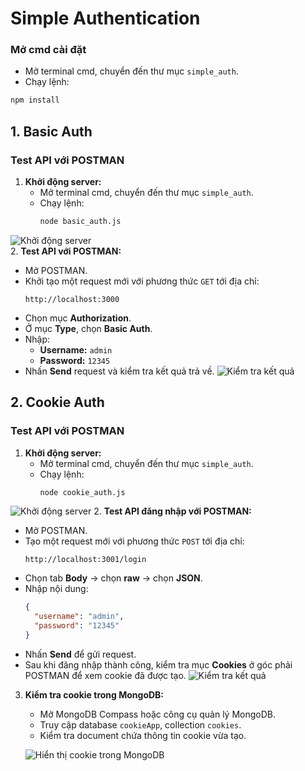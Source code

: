 # Simple Authentication
### Mở cmd cài đặt 
- Mở terminal cmd, chuyển đến thư mục `simple_auth`.
- Chạy lệnh:
```bash
npm install
```
## 1. Basic Auth
### Test API với POSTMAN

1. **Khởi động server:**
   - Mở terminal cmd, chuyển đến thư mục `simple_auth`.
   - Chạy lệnh:  
     ```bash
     node basic_auth.js
 ![Khởi động server](.public/image/image2.png)    
2. **Test API với POSTMAN:**
   - Mở POSTMAN.
   - Khởi tạo một request mới với phương thức `GET` tới địa chỉ:  
     ```
     http://localhost:3000
     ```
   - Chọn mục **Authorization**.
   - Ở mục **Type**, chọn **Basic Auth**.
   - Nhập:
     - **Username:** `admin`
     - **Password:** `12345`
   - Nhấn **Send** request và kiểm tra kết quả trả về.
   ![Kiểm tra kết quả](.public/image/image1.png)
## 2. Cookie Auth
### Test API với POSTMAN

1. **Khởi động server:**
   - Mở terminal cmd, chuyển đến thư mục `simple_auth`.
   - Chạy lệnh:  
     ```bash
     node cookie_auth.js
     ```
 ![Khởi động server](.public/image/image3.png) 
2. **Test API đăng nhập với POSTMAN:**
   - Mở POSTMAN.
   - Tạo một request mới với phương thức `POST` tới địa chỉ:  
     ```
     http://localhost:3001/login
     ```
   - Chọn tab **Body** → chọn **raw** → chọn **JSON**.
   - Nhập nội dung:
     ```json
     {
       "username": "admin",
       "password": "12345"
     }
     ```
   - Nhấn **Send** để gửi request.
   - Sau khi đăng nhập thành công, kiểm tra mục **Cookies** ở góc phải POSTMAN để xem cookie đã được tạo.
    ![Kiểm tra kết quả](.public/image/image4.png)

3. **Kiểm tra cookie trong MongoDB:**
   - Mở MongoDB Compass hoặc công cụ quản lý MongoDB.
   - Truy cập database `cookieApp`, collection `cookies`.
   - Kiểm tra document chứa thông tin cookie vừa tạo.

   ![Hiển thị cookie trong MongoDB](.public/image/image5.png)
